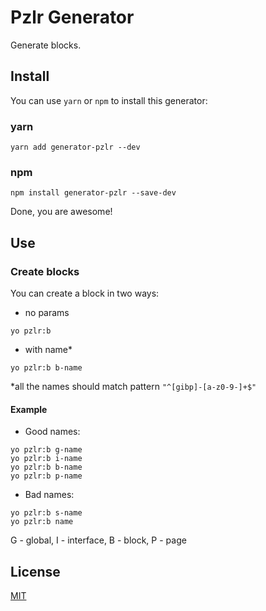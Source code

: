 Pzlr Generator
==============

Generate blocks.

## Install

You can use `yarn` or `npm` to install this generator:

### yarn
```
yarn add generator-pzlr --dev
```

### npm
```
npm install generator-pzlr --save-dev
```

Done, you are awesome!

## Use

### Create blocks

You can create a block in two ways:

* no params

```
yo pzlr:b
```

* with name*

```
yo pzlr:b b-name
```

*all the names should match pattern `"^[gibp]-[a-z0-9-]+$"`

#### Example

* Good names:

```
yo pzlr:b g-name
yo pzlr:b i-name
yo pzlr:b b-name
yo pzlr:b p-name
```

* Bad names:

```
yo pzlr:b s-name
yo pzlr:b name
```

G - global, I - interface, B - block, P - page

## License

[MIT](https://github.com/pzlr/generator-pzlr/blob/master/LICENSE)
